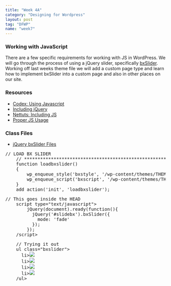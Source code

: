 ```yaml
---
title: "Week 4A"
category: "Designing for Wordpress"
layout: post
tag: "DFWP"
name: "week7"
---
```


### Working with JavaScript

There are a few specific requirements for working with JS in WordPress. We will go through the process of using a jQuery slider, specifically [bxSlider](http://bxslider.com/). Working off last weeks theme file we will add a custom page type and learn how to implement bxSlider into a custom page and also in other places on our site. 

### Resources

* [Codex: Using Javascript](http://codex.wordpress.org/Using_Javascript)
* [Including jQuery](http://digwp.com/2009/06/including-jquery-in-wordpress-the-right-way/)
* [Nettuts: Including JS](http://wp.tutsplus.com/articles/how-to-include-javascript-and-css-in-your-wordpress-themes-and-plugins/)
* [Proper JS Usage](http://wp.tutsplus.com/articles/cheat-sheets/the-complete-guide-to-proper-javascript-usage-with-wordpress/)

### Class Files

* [jQuery bxSlider Files](media/wordpress/jquery.bxslider.zip)


<pre>// LOAD BX SLIDER
	// *********************************************************
	function loadbxslider()
	{
	    wp_enqueue_style('bxstyle', '/wp-content/themes/THEME-NAME/jquery.bxslider/jquery.bxslider.css');
	    wp_enqueue_script('bxscript', '/wp-content/themes/THEME-NAME/jquery.bxslider/jquery.bxslider.min.js', array('jquery'));
	}
	add_action('init', 'loadbxslider');
</pre>

<pre>// This goes inside the HEAD
	script type="text/javascript">
		jQuery(document).ready(function(){
		  jQuery('#slidebx').bxSlider({
		    mode: 'fade'
		  });
		});
	/script>
</pre>

<pre>
	// Trying it out
	ul class="bxslider">
	  li><img src="/images/pic1.jpg" /></li>
	  li><img src="/images/pic2.jpg" /></li>
	  li><img src="/images/pic3.jpg" /></li>
	  li><img src="/images/pic4.jpg" /></li>
	/ul>
</pre>